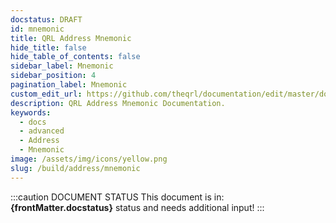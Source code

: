 ```yaml
---
docstatus: DRAFT
id: mnemonic
title: QRL Address Mnemonic
hide_title: false
hide_table_of_contents: false
sidebar_label: Mnemonic
sidebar_position: 4
pagination_label: Mnemonic
custom_edit_url: https://github.com/theqrl/documentation/edit/master/docs/basics/what-is-qrl.md
description: QRL Address Mnemonic Documentation.
keywords:
  - docs
  - advanced
  - Address
  - Mnemonic
image: /assets/img/icons/yellow.png
slug: /build/address/mnemonic
---
```


:::caution DOCUMENT STATUS 
<span>This document is in: <b>{frontMatter.docstatus}</b> status and needs additional input!</span>
:::